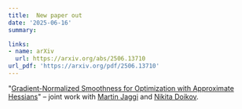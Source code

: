 ```yaml
---
title:  New paper out
date: '2025-06-16'
summary:

links:
- name: arXiv
  url: https://arxiv.org/abs/2506.13710
url_pdf: 'https://arxiv.org/pdf/2506.13710'
---
```

"[Gradient-Normalized Smoothness for Optimization with Approximate Hessians](https://arxiv.org/abs/2506.13710)" – joint work with [Martin Jaggi](https://people.epfl.ch/martin.jaggi) and [Nikita Doikov](https://doikov.com/).